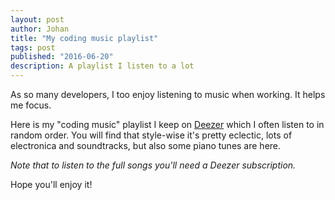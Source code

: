 ```yaml
---
layout: post
author: Johan
title: "My coding music playlist"
tags: post
published: "2016-06-20"
description: A playlist I listen to a lot
---
```


As so many developers, I too enjoy listening to music when working. It helps me focus.

Here is my "coding music" playlist I keep on [Deezer](http://www.deezer.com) which I often listen to in random order.
You will find that style-wise it's pretty eclectic, lots of electronica and soundtracks, but also some piano tunes are here.

_Note that to listen to the full songs you'll need a Deezer subscription._

Hope you'll enjoy it!

<script>
	(function(d, s, id) {
	var js, djs = d.getElementsByTagName(s)[0];
	if (d.getElementById(id)) return;
	js = d.createElement(s); js.id = id;
	js.src = "https://cdn-files.deezer.com/js/widget/loader.js";
	 djs.parentNode.insertBefore(js, djs);
}(document, "script", "deezer-widget-loader"));</script>

<div class="deezer-widget-player" data-src="http://www.deezer.com/plugins/player?format=classic&autoplay=false&playlist=true&width=700&height=350&color=007FEB&layout=dark&size=medium&type=playlist&id=1361257125" data-scrolling="no" data-frameborder="0" data-allowTransparency="true" data-width="700" data-height="240"></div>
